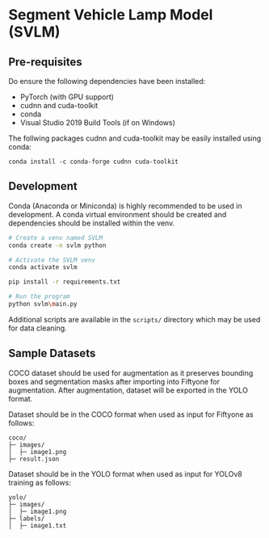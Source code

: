 # Segment Vehicle Lamp Model (SVLM)

## Pre-requisites
Do ensure the following dependencies have been installed:
- PyTorch (with GPU support)
- cudnn and cuda-toolkit
- conda
- Visual Studio 2019 Build Tools (if on Windows)

The follwing packages cudnn and cuda-toolkit may be easily installed using conda:
```
conda install -c conda-forge cudnn cuda-toolkit
```

## Development
Conda (Anaconda or Miniconda) is highly recommended to be used in development. A conda virtual environment should be created and dependencies should
be installed within the venv.

```bash
# Create a venv named SVLM
conda create -n svlm python

# Activate the SVLM venv
conda activate svlm

pip install -r requirements.txt

# Run the program
python svlm\main.py
```

Additional scripts are available in the `scripts/` directory which may be used for data cleaning.

## Sample Datasets

COCO dataset should be used for augmentation as it preserves bounding boxes and segmentation masks after importing into Fiftyone for augmentation. 
After augmentation, dataset will be exported in the YOLO format.

Dataset should be in the COCO format when used as input for Fiftyone as follows:

```
coco/
├─ images/
│  ├─ image1.png
├─ result.json

```

Dataset should be in the YOLO format when used as input for YOLOv8 training as follows:

```
yolo/
├─ images/
│  ├─ image1.png
├─ labels/
│  ├─ image1.txt
```
